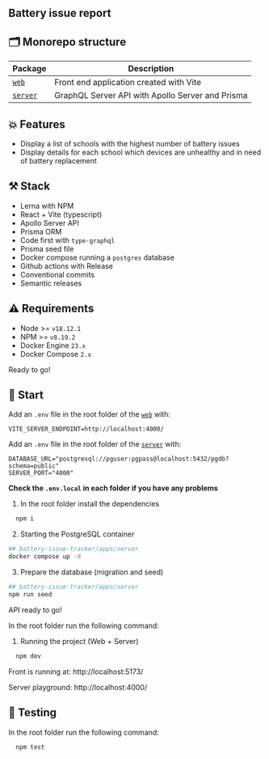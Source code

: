 ## Battery issue report

## 🗂 Monorepo structure

| Package                   | Description                                      |
| ------------------------- | ------------------------------------------------ |
| [`web`](./apps/web)       | Front end application created with Vite          |
| [`server`](./apps/server) | GraphQL Server API with Apollo Server and Prisma |

## 💥 Features

- Display a list of schools with the highest number of battery issues
- Display details for each school which devices are unhealthy and in need of battery replacement

## ⚒️ Stack

- Lerna with NPM
- React + Vite (typescript)
- Apollo Server API
- Prisma ORM
- Code first with `type-graphql`
- Prisma seed file
- Docker compose running a `postgres` database
- Github actions with Release
- Conventional commits
- Semantic releases

## ⚠️ Requirements

- Node >= `v18.12.1`
- NPM >= `v8.19.2`
- Docker Engine `23.x`
- Docker Compose `2.x`

Ready to go!

## 🚀 Start

Add an `.env` file in the root folder of the [`web`](./apps/web) with:

```
VITE_SERVER_ENDPOINT=http://localhost:4000/
```

Add an `.env` file in the root folder of the [`server`](./apps/server) with:

```
DATABASE_URL="postgresql://pguser:pgpass@localhost:5432/pgdb?schema=public"
SERVER_PORT="4000"
```

**Check the `.env.local` in each folder if you have any problems**

1. In the root folder install the dependencies

```bash
  npm i
```

2. Starting the PostgreSQL container

```sh
## battery-issue-tracker/apps/server
docker compose up -d
```

3. Prepare the database (migration and seed)

```sh
## battery-issue-tracker/apps/server
npm run seed
```

API ready to go!

In the root folder run the following command:

1. Running the project (Web + Server)

```bash
  npm dev
```

Front is running at: http://localhost:5173/

Server playground: http://localhost:4000/

## 🚦 Testing

In the root folder run the following command:

```bash
  npm test
```
